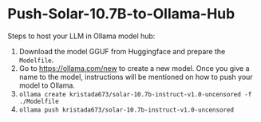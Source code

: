 # Push-Solar-10.7B-to-Ollama-Hub

Steps to host your LLM in Ollama model hub:

1. Download the model GGUF from Huggingface and prepare the `Modelfile`.
2. Go to https://ollama.com/new to create a new model. Once you give a name to the model, instructions will be mentioned on how to push your model to Ollama.
3. `ollama create kristada673/solar-10.7b-instruct-v1.0-uncensored -f ./Modelfile`
4. `ollama push kristada673/solar-10.7b-instruct-v1.0-uncensored`
